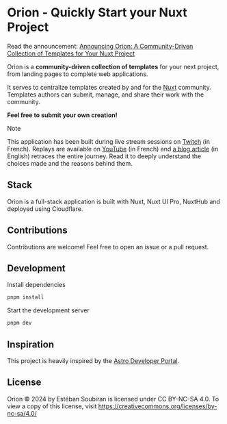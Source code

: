 # Orion - Quickly Start your Nuxt Project

Read the announcement: [Announcing Orion: A Community-Driven Collection of Templates for Your Nuxt Project](https://soubiran.dev/posts/announcing-orion-a-community-driven-collection-of-templates-for-your-nuxt-project)

Orion is a **community-driven collection of templates** for your next project, from landing pages to complete web applications.

It serves to centralize templates created by and for the [Nuxt](https://nuxt.com) community. Templates authors can submit, manage, and share their work with the community.

**Feel free to submit your own creation!**

> [!NOTE]
> This application has been built during live stream sessions on [Twitch](https://tv.soubiran.dev) (in French). Replays are available on [YouTube](https://yt.soubiran.dev) (in French) and [a blog article](https://soubiran.dev/posts/building-a-full-stack-nuxt-application-on-twitch) (in English) retraces the entire journey. Read it to deeply understand the choices made and the reasons behind them.


## Stack

Orion is a full-stack application is built with Nuxt, Nuxt UI Pro, NuxtHub and deployed using Cloudflare.

## Contributions

Contributions are welcome! Feel free to open an issue or a pull request.

## Development

Install dependencies

```sh
pnpm install
```

Start the development server

```sh
pnpm dev
```

## Inspiration

This project is heavily inspired by the [Astro Developer Portal](https://astro.build/blog/dev-portal/).

## License

Orion © 2024 by Estéban Soubiran is licensed under CC BY-NC-SA 4.0. To view a copy of this license, visit https://creativecommons.org/licenses/by-nc-sa/4.0/
